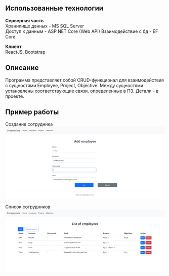 ## Использованные технологии

**Серверная часть**\
Хранилище данных - MS SQL Server\
Доступ к данным - ASP.NET Core (Web API)
Взаимодействие с бд - EF Core

**Клиент**\
ReactJS, Bootstrap

## Описание
Программа представляет собой CRUD-функционал для взаимодействия с  сущностями Employee, Project, Objective. Между сущностями установлены соответствующие связи, определенные в ПЗ. Детали - в проекте.

## Пример работы 
Создание сотрудника\
![EmployeeCreation](example1.jpg)

Список сотрудников\
![EmployeesList](example2.jpg)